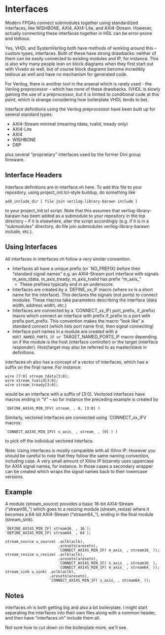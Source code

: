 # Interfaces
Modern FPGAs connect submodules together using standardized interfaces, like WISHBONE,
AXI4, AXI4-Lite, and AXI4-Stream. However, actually connecting these interfaces together
in HDL can be error-prone and tedious.

Yes, VHDL and SystemVerilog both have methods of working around this – custom types,
interfaces. Both of these have strong drawbacks: neither of them can be easily connected
to existing modules and IP, for instance. This is also why many people lean on block
diagrams when they first start out with Vivado as well, but of course block diagrams
become incredibly tedious as well and have no mechanism for generated code.

For Verilog, there is another tool in the arsenal which is rarely used - the Verilog
preprocessor – which has none of these drawbacks. (VHDL is slowly gaining the use of a
preprocessor, but it is limited to conditional code at this point, which is strange
considering how boilerplate VHDL tends to be).

Interface definitions using the Verilog preprocessor have been built up for several
standard types:

* AXI4-Stream minimal (meaning tdata, tvalid, tready only)
* AXI4-Lite
* AXI4
* WISHBONE
* DRP

plus several “proprietary” interfaces used by the former Dini group firmware.

## Interface Headers

Interface definitions are in interface.vh here. To add this file to your repository, using
project_init.tcl-style buildup, do something like

```
add_include_dir [ file join verilog-library-barawn include ]
```

to your project_init.tcl script. Note that this assumes that verilog-library-barawn has been
added as a submodule to your repository in the top directory – if it is elsewhere, alter the
script accordingly (e.g. if it is in a “submodules” directory, do file join submodules
verilog-library-barawn include, etc.).

## Using Interfaces

All interfaces in interfaces.vh follow a very similar convention.
* Interfaces all have a unique prefix (or `NO_PREFIX) before their “standard signal names”
  e.g. an AXI4-Stream port interface with signals m_axis_tdata, m_axis_tready, m_axis_tvalid
  has prefix “m_axis_” 
  * These prefixes typically end in an underscore.
* Interfaces are created by a `DEFINE_xx_IF macro (where xx is a short name for the interface).
  This declares the signals (not ports) to connect modules. These macros take parameters
  describing the interface (data width, address width, etc.)
* Interfaces are connected by a `CONNECT_xx_IF( port_prefix, if_prefix) macro which connect
  an interface with prefix if_prefix to a port with prefix port_prefix. This convention makes
  the macro “look like” a standard connect (which lists port name first, then signal connecting)
* Interface port names in a module are created with a `HOST_NAMED_PORTS_IF or
  `TARGET_NAMED_PORTS_IF macro depending on if the module is the host (interface controller)
  or the target (interface responder). Host/target may also be referred to as master/slave in
  definitions.

interfaces.vh also has a concept of a vector of interfaces, which has a suffix on the final name.
For instance:

```
wire [7:0] stream_tdata[3:0];
wire stream_tvalid[3:0];
wire stream_tready[3:0];
```

would be an interface with a suffix of [3:0]. Vectored interfaces have macros ending in “V” –
so for instance the preceding example is created by

```
`DEFINE_AXI4S_MIN_IFV( stream_ , 8, [3:0] )
```

Similarly, vectored interfaces are connected using `CONNECT_xx_IFV macros:
```
`CONNECT_AXI4S_MIN_IFV( s_axis_ , stream_ , [0] ) )
```

to pick off the individual vectored interface.

Note: Using interfaces is mostly compatible with all Xilinx IP. However you should be
careful to note that they follow the same naming convention, including case. A very small
amount of Xilinx IP bizarrely uses uppercase for AXI4 signal names, for instance. In those
cases a secondary wrapper can be created which wraps the signal names back to their
lowercase versions.

## Example

A module (stream_source) provides a basic 16-bit AXI4-Stream (“stream16_”) which goes to a
resizing module (stream_resize) where it becomes a 64-bit AXI4-Stream (“stream64_”), ending
in the final module (stream_sink).

```
`DEFINE_AXI4S_MIN_IF( stream16_ , 16 );
`DEFINE_AXI4S_MIN_IF( stream64_ , 64 );

stream_source u_source( .aclk(aclk),
                        .aresetn(aresetn),
                        `CONNECT_AXI4S_MIN_IF( m_axis_ , stream16_ ));
stream_resize u_resize( .aclk(aclk),
                        .aresetn(aresetn),
                        `CONNECT_AXI4S_MIN_IF( s_axis_ , stream16_ ),
                        `CONNECT_AXI4S_MIN_IF( m_axis_ , stream64_ ));
stream_sink u_sink( .aclk(aclk),
                    .aresetn(aresetn),
                    `CONNECT_AXI4S_MIN_IF( s_axis_ , stream64_ ));
```

## Notes

interfaces.vh is both getting big and also a bit boilerplate. I might start separating
the interfaces into their own files along with a common header, and then have "interfaces.vh"
include them all.

Not sure how to cut down on the boilerplate more, we'll see.